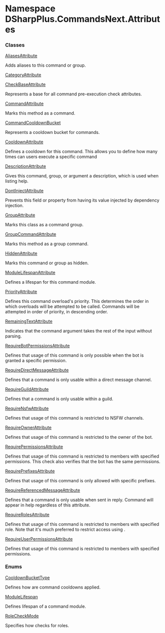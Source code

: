 # Namespace DSharpPlus.CommandsNext.Attributes

### Classes

[AliasesAttribute](DSharpPlus.CommandsNext.Attributes.AliasesAttribute.md)

Adds aliases to this command or group.

[CategoryAttribute](DSharpPlus.CommandsNext.Attributes.CategoryAttribute.md)

[CheckBaseAttribute](DSharpPlus.CommandsNext.Attributes.CheckBaseAttribute.md)

Represents a base for all command pre-execution check attributes.

[CommandAttribute](DSharpPlus.CommandsNext.Attributes.CommandAttribute.md)

Marks this method as a command.

[CommandCooldownBucket](DSharpPlus.CommandsNext.Attributes.CommandCooldownBucket.md)

Represents a cooldown bucket for commands.

[CooldownAttribute](DSharpPlus.CommandsNext.Attributes.CooldownAttribute.md)

Defines a cooldown for this command. This allows you to define how many times can users execute a specific command

[DescriptionAttribute](DSharpPlus.CommandsNext.Attributes.DescriptionAttribute.md)

Gives this command, group, or argument a description, which is used when listing help.

[DontInjectAttribute](DSharpPlus.CommandsNext.Attributes.DontInjectAttribute.md)

Prevents this field or property from having its value injected by dependency injection.

[GroupAttribute](DSharpPlus.CommandsNext.Attributes.GroupAttribute.md)

Marks this class as a command group.

[GroupCommandAttribute](DSharpPlus.CommandsNext.Attributes.GroupCommandAttribute.md)

Marks this method as a group command.

[HiddenAttribute](DSharpPlus.CommandsNext.Attributes.HiddenAttribute.md)

Marks this command or group as hidden.

[ModuleLifespanAttribute](DSharpPlus.CommandsNext.Attributes.ModuleLifespanAttribute.md)

Defines a lifespan for this command module.

[PriorityAttribute](DSharpPlus.CommandsNext.Attributes.PriorityAttribute.md)

Defines this command overload's priority. This determines the order in which overloads will be attempted to be called. Commands will be attempted in order of priority, in descending order.

[RemainingTextAttribute](DSharpPlus.CommandsNext.Attributes.RemainingTextAttribute.md)

Indicates that the command argument takes the rest of the input without parsing.

[RequireBotPermissionsAttribute](DSharpPlus.CommandsNext.Attributes.RequireBotPermissionsAttribute.md)

Defines that usage of this command is only possible when the bot is granted a specific permission.

[RequireDirectMessageAttribute](DSharpPlus.CommandsNext.Attributes.RequireDirectMessageAttribute.md)

Defines that a command is only usable within a direct message channel.

[RequireGuildAttribute](DSharpPlus.CommandsNext.Attributes.RequireGuildAttribute.md)

Defines that a command is only usable within a guild.

[RequireNsfwAttribute](DSharpPlus.CommandsNext.Attributes.RequireNsfwAttribute.md)

Defines that usage of this command is restricted to NSFW channels.

[RequireOwnerAttribute](DSharpPlus.CommandsNext.Attributes.RequireOwnerAttribute.md)

Defines that usage of this command is restricted to the owner of the bot.

[RequirePermissionsAttribute](DSharpPlus.CommandsNext.Attributes.RequirePermissionsAttribute.md)

Defines that usage of this command is restricted to members with specified permissions. This check also verifies that the bot has the same permissions.

[RequirePrefixesAttribute](DSharpPlus.CommandsNext.Attributes.RequirePrefixesAttribute.md)

Defines that usage of this command is only allowed with specific prefixes.

[RequireReferencedMessageAttribute](DSharpPlus.CommandsNext.Attributes.RequireReferencedMessageAttribute.md)

Defines that a command is only usable when sent in reply. Command will appear in help regardless of this attribute.

[RequireRolesAttribute](DSharpPlus.CommandsNext.Attributes.RequireRolesAttribute.md)

Defines that usage of this command is restricted to members with specified role. Note that it's much preferred to restrict access using <xref href="DSharpPlus.CommandsNext.Attributes.RequirePermissionsAttribute" data-throw-if-not-resolved="false"></xref>.

[RequireUserPermissionsAttribute](DSharpPlus.CommandsNext.Attributes.RequireUserPermissionsAttribute.md)

Defines that usage of this command is restricted to members with specified permissions.

### Enums

[CooldownBucketType](DSharpPlus.CommandsNext.Attributes.CooldownBucketType.md)

Defines how are command cooldowns applied.

[ModuleLifespan](DSharpPlus.CommandsNext.Attributes.ModuleLifespan.md)

Defines lifespan of a command module.

[RoleCheckMode](DSharpPlus.CommandsNext.Attributes.RoleCheckMode.md)

Specifies how <xref href="DSharpPlus.CommandsNext.Attributes.RequireRolesAttribute" data-throw-if-not-resolved="false"></xref> checks for roles.

